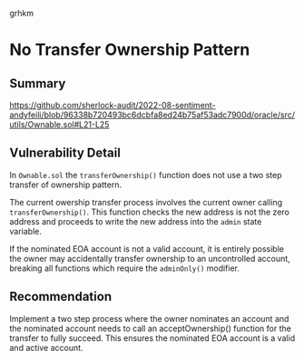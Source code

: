 grhkm
# No Transfer Ownership Pattern

## Summary

https://github.com/sherlock-audit/2022-08-sentiment-andyfeili/blob/96338b720493bc6dcbfa8ed24b75af53adc7900d/oracle/src/utils/Ownable.sol#L21-L25

## Vulnerability Detail

In `Ownable.sol` the `transferOwnership()` function does not use a two step transfer of ownership pattern.

The current owership transfer process involves the current owner calling `transferOwnership()`.
This function checks the new address is not the zero address and proceeds to write the new address into the `admin` state variable.

If the nominated EOA account is not a valid account, it is entirely possible the owner may accidentally transfer ownership to an uncontrolled account, breaking all functions which require the `adminOnly()` modifier. 

## Recommendation

Implement a two step process where the owner nominates an account and the nominated account needs to call an acceptOwnership() function for the transfer to fully succeed. This ensures the nominated EOA account is a valid and active account.